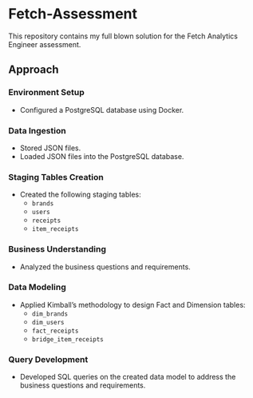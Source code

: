 # Fetch-Assessment
This repository contains my full blown solution for the Fetch Analytics Engineer assessment.

## Approach

### Environment Setup
- Configured a PostgreSQL database using Docker.

### Data Ingestion
- Stored JSON files.
- Loaded JSON files into the PostgreSQL database.

### Staging Tables Creation
- Created the following staging tables:
  - `brands`
  - `users`
  - `receipts`
  - `item_receipts`

### Business Understanding
- Analyzed the business questions and requirements.

### Data Modeling
- Applied Kimball’s methodology to design Fact and Dimension tables:
  - `dim_brands`
  - `dim_users`
  - `fact_receipts`
  - `bridge_item_receipts`

### Query Development
- Developed SQL queries on the created data model to address the business questions and requirements.

